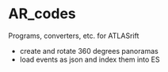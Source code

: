 # AR_codes
Programs, converters, etc. for ATLASrift 

* create and rotate 360 degrees panoramas 
* load events as json and index them into ES


